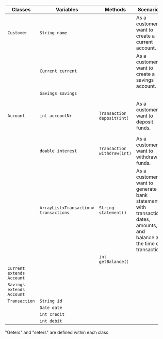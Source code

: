 | Classes                   | Variables                             | Methods                     | Scenarios                                                                                                                  | Outcomes                                                     |
|---------------------------|---------------------------------------|-----------------------------|----------------------------------------------------------------------------------------------------------------------------|--------------------------------------------------------------|
| `Customer`                | `String name`                         |                             | As a customer, I want to create a current account.                                                                         | Specified account is created                                 |
|                           | `Current current`                     |                             | As a customer, I want to create a savings account.                                                                         |                                                              |
|                           | `Savings savings`                     |                             |                                                                                                                            |                                                              |
| `Account`                 | `int accountNr`                       | `Transaction deposit(int)`  | As a customer, I want to deposit funds.                                                                                    | Transaction with credit is created and added to transactions |
|                           | `double interest`                     | `Transaction withdraw(int)` | As a customer, I want to withdraw funds.                                                                                   | Transaction with debit is created and added to transactions  |
|                           | `ArrayList<Transaction> transactions` | `String statement()`        | As a customer, I want to generate bank statements with transaction dates, amounts, and balance at the time of transaction. | Prints all transactions for this account                     |
|                           |                                       | `int getBalance()`          |                                                                                                                            |                                                              |
| `Current extends Account` |                                       |                             |                                                                                                                            |                                                              |
| `Savings extends Account` |                                       |                             |                                                                                                                            |                                                              |
| `Transaction`             | `String id`                           |                             |                                                                                                                            |                                                              |
|                           | `Date date`                           |                             |                                                                                                                            |                                                              |
|                           | `int credit`                          |                             |                                                                                                                            |                                                              |
|                           | `int debit`                           |                             |                                                                                                                            |                                                              |


"Geters" and "seters" are defined within each class.
